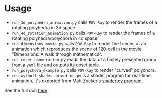 # Usage

+ `run_3d_polyhedra_animation.py` calls `POV-Ray` to render the frames of a rotating polyhedra in 3d space.
+ `run_4d_rotation_animation.py` calls `POV-Ray` to render the frames of a rotating polyhedra/polychora in 4d space.
+ `run_dimensions_movie.py` calls `POV-Ray` to render the frames of an animation which reproduces the scene of 120-cell in the movie "Dimensions: A walk through mathematics".
+ `run_coset_enumeration.py` reads the data of a finitely presented group from a `yaml` file and outputs its coset table.
+ `run_polychora_example.py` calls `POV-Ray` to render "curved" polychora.
+ `run_wythoff_shader_animation.py` is a shader program for real-time animation, it's exported from Matt Zucker's [shadertoy program](https://www.shadertoy.com/view/Md3yRB).


See the full doc [here](https://neozhaoliang.github.io/polytopes/).